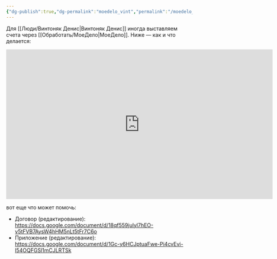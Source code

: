 ```yaml
---
{"dg-publish":true,"dg-permalink":"moedelo_vint","permalink":"/moedelo_vint/"}
---
```



Для [[Люди/Винтоняк Денис\|Винтоняк Денис]] иногда выставляем счета через [[Обработать/МоеДело\|МоеДело]]. 
Ниже — как и что делается:

<iframe width="720" height="405" src="https://rutube.ru/play/embed/a717626454fd743d8e701f4e8d260b1a/?p=rhV5adZKp4ToTj0ZzyDqag" frameBorder="0" allow="clipboard-write; autoplay" webkitAllowFullScreen mozallowfullscreen allowFullScreen></iframe>


вот еще что может помочь:
- Договор (редактирование): https://docs.google.com/document/d/18qf559julyl7hEO-v5tFVB7AysW4hHM5nLt5tFr7C6o 
- Приложение (редактирование): https://docs.google.com/document/d/1Gc-y6HCJptuaFwe-Pi4cvEvi-l54OQFGSl1mCJLRTSk